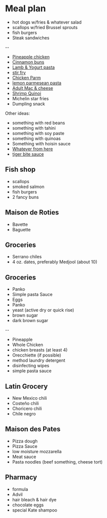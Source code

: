 # Meal plan

- hot dogs w/fries & whatever salad
- scallops w/fried Brussel sprouts
- fish burgers
- Steak sandwiches

--

- [Pineapple chicken](https://www.bonappetit.com/recipe/pan-roasted-chicken-with-pineapple-chile-glaze)
- [Cinnamon buns](https://www.bonappetit.com/recipe/cinnamon-date-sticky-buns)
- [Lamb & Yogurt pasta](https://www.bonappetit.com/recipe/spiced-lamb-and-dill-yogurt-pasta)
- [stir fry](https://www.bonappetit.com/recipe/spicy-chicken-stir-fry-with-celery-and-peanuts)
- [Chicken Parm](https://www.bonappetit.com/recipe/bas-best-chicken-parm)
- [lemon parmesean pasta](https://www.bonappetit.com/recipe/pasta-with-brown-butter-whole-lemon-and-parmesan)
- [Adult Mac & cheese](https://www.bonappetit.com/recipe/adult-mac-and-cheese)
- [Shrimp Quinoi](https://www.bonappetit.com/story/indian-ish-shrimp-quinoa-pulao)
- Michelin star fries
- Dumpling snack

Other ideas:

- something with red beans
- something with tahini
- something with soy paste
- something with quinoas
- Something with hoisin sauce
- [Whatever from here](https://www.bonappetit.com/story/yia-vang-hmong-cuisine)
- [tiger bite sauce](https://www.bonappetit.com/recipe/tri-tip-steak-with-tiger-bite-sauce)

## Fish shop

- scallops
- smoked salmon
- fish burgers
- 2 fancy buns

## Maison de Roties

- Bavette
- Baguette

## Groceries

- Serrano chiles
- 4 oz. dates, preferably Medjool (about 10)

## Groceries

- Panko
- Simple pasta Sauce
- Eggs
- Panko
- yeast (active dry or quick rise)
- brown sugar
- dark brown sugar

--

- Pineapple
- Whole Chicken
- chicken breasts (at least 4)
- Orecchiette (if possible)
- method laundry detergent
- disinfecting wipes
- simple pasta sauce

## Latin Grocery

- New Mexico chili
- Costeño chili
- Choricero chili
- Chile negro

## Maison des Pates

- Pizza dough
- Pizza Sauce
- low moisture mozzarella
- Meat sauce
- Pasta noodles (beef something, cheese tort)

## Pharmacy

- formula
- Advil
- hair bleach & hair dye
- chocolate eggs
- special Kate shampoo
